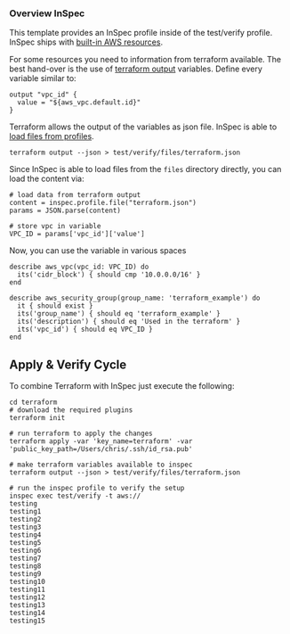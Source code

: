 <!-- # (Basic Two-Tier AWS Architecture)

 Overview Terraform

This provides a template for running a simple two-tier architecture on Amazon Web services. The premise is that you have stateless app servers running behind an ELB serving traffic.

*To* simplify the example, this intentionally ignores deploying and getting your application onto the servers. However, you could do so either via
[provisioners](https://www.terraform.io/docs/provisioners/) and a configuration management tool, or by pre-baking configured AMIs with
[Packer](http://www.packer.io).


This example will also create a new EC2 Key Pair in the specified AWS Region. The key name and path to the public key must be specified via the  
terraform command vars.

After you run `terraform apply` on this configuration, it will automatically output the DNS address of the ELB. After your instance registers, this should respond with the default nginx web page.

To run, configure your AWS provider as described in 

https://www.terraform.io/docs/providers/aws/index.html

Run with a command like this:

```
terraform apply -var 'key_name={your_aws_key_name}' 
   -var 'public_key_path={location_of_your_key_in_your_local_machine}'
```-->

### Overview InSpec

This template provides an InSpec profile inside of the test/verify profile. InSpec ships with [built-in AWS resources](https://www.inspec.io/docs/reference/resources/#aws-resources). 

For some resources you need to information from terraform available. The best hand-over is the use of [terraform output](https://www.terraform.io/intro/getting-started/outputs.html) variables. Define every variable similar to:

```
output "vpc_id" {
  value = "${aws_vpc.default.id}"
}
```

Terraform allows the output of the variables as json file. InSpec is able to [load files from profiles](https://github.com/chef/inspec/issues/1396). 


```
terraform output --json > test/verify/files/terraform.json
```

Since InSpec is able to load files from the `files` directory directly, you can load the content via:

```
# load data from terraform output
content = inspec.profile.file("terraform.json")
params = JSON.parse(content)

# store vpc in variable
VPC_ID = params['vpc_id']['value']
```

Now, you can use the variable in various spaces

```
describe aws_vpc(vpc_id: VPC_ID) do
  its('cidr_block') { should cmp '10.0.0.0/16' }
end

describe aws_security_group(group_name: 'terraform_example') do
  it { should exist }
  its('group_name') { should eq 'terraform_example' }
  its('description') { should eq 'Used in the terraform' }
  its('vpc_id') { should eq VPC_ID }  
end
```


## Apply & Verify Cycle

To combine Terraform with InSpec just execute the following:

```
cd terraform
# download the required plugins
terraform init

# run terraform to apply the changes
terraform apply -var 'key_name=terraform' -var 'public_key_path=/Users/chris/.ssh/id_rsa.pub'

# make terraform variables available to inspec
terraform output --json > test/verify/files/terraform.json

# run the inspec profile to verify the setup
inspec exec test/verify -t aws://
testing
testing1
testing2
testing3
testing4
testing5
testing6
testing7
testing8
testing9
testing10
testing11
testing12
testing13
testing14
testing15
